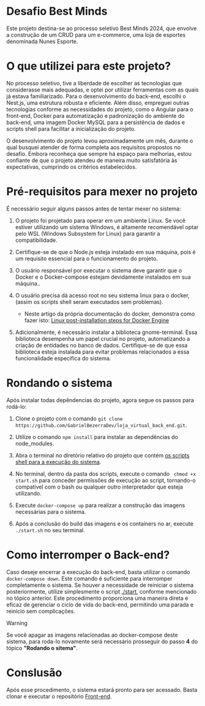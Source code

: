 # Desafio Best Minds
<p>
  Este projeto destina-se ao processo seletivo Best Minds 2024, que envolve a construção de um CRUD para um e-commerce, uma loja de esportes denominada Nunes Esporte.
</p>

# O que utilizei para este projeto?
No processo seletivo, tive a liberdade de escolher as tecnologias que considerasse mais adequadas, e optei por utilizar ferramentas com as quais já estava familiarizado. Para o desenvolvimento do back-end, escolhi o Nest.js, uma estrutura robusta e eficiente. Além disso, empreguei outras tecnologias conforme as necessidades do projeto, como o Angular para o front-end, Docker para automatização e padronização do ambiente do back-end, uma imagem Docker MySQL para a persistência de dados e scripts shell para facilitar a inicialização do projeto.

O desenvolvimento do projeto levou aproximadamente um mês, durante o qual busquei atender de forma completa aos requisitos propostos no desafio. Embora reconheça que sempre há espaço para melhorias, estou confiante de que o projeto atendeu de maneira muito satisfatória às expectativas, cumprindo os critérios estabelecidos. 

# Pré-requisitos para mexer no projeto
É necessário seguir alguns passos antes de tentar mexer no sistema:
1. O projeto foi projetado para operar em um ambiente Linux. Se você estiver utilizando um sistema Windows, é altamente recomendável optar pelo WSL (Windows Subsystem for Linux) para garantir a compatibilidade.

2. Certifique-se de que o Node.js esteja instalado em sua máquina, pois é um requisito essencial para o funcionamento do projeto.

3. O usuário responsável por executar o sistema deve garantir que o Docker e o Docker-compose estejam devidamente instalados em sua máquina..

4. O usuário precisa dá acesso root no seu sistema linux para o docker, (assim os scripts shell seram executados sem problemas).
   - Neste artigo da própria documentação do docker, demonstra como fazer isto:
    [ Linux post-installation steps for Docker Engine](https://docs.docker.com/engine/install/linux-postinstall/)

6. Adicionalmente, é necessário instalar a biblioteca gnome-terminal. Essa biblioteca desempenha um papel crucial no projeto, automatizando a criação de entidades no banco de dados. Certifique-se de que essa biblioteca esteja instalada para evitar problemas relacionados a essa funcionalidade específica do sistema.

# Rondando o sistema
Após instalar todas depêndencias do projeto, agora segue os passos para rodá-lo:
1. Clone o projeto com o comando `git clone https://github.com/GabrielBezerraDev/loja_virtual_back_end.git`.
   
2. Utilize o comando `npm install` para instalar as dependências do node_modules.

3. Abra o terminal no diretório relativo do projeto que contém [os scripts shell para a execução do sistema](./shell).

4. No terminal, dentro da pasta dos scripts, execute o comando ` chmod +x start.sh` para conceder permissões de execução ao script, tornando-o compatível com o bash ou qualquer outro interpretador que esteja utilizando.

5. Execute `docker-compose up` para realizar a construção das imagens necessárias para o sistema.

6. Após a conclusão do build das imagens e os containers no ar, execute `./start.sh` no seu terminal.

# Como interromper o Back-end?
Caso deseje encerrar a execução do back-end, basta utilizar o comando `docker-compose down`. Este comando é suficiente para interromper completamente o sistema. Se houver a necessidade de reiniciar o sistema posteriormente, utilize simplesmente o script [./start](./shell), conforme mencionado no tópico anterior. Este procedimento proporciona uma maneira direta e eficaz de gerenciar o ciclo de vida do back-end, permitindo uma parada e reinício sem complicações.

> [!WARNING]
> Se você apagar as imagens relacionadas ao docker-compose deste sistema, para roda-lo novamente será necessário prosseguir do passo **4** do tópico **"Rodando o sitema"**.

# Conslusão
Após esse procedimento, o sistema estará pronto para ser acessado. Basta clonar e executar o repositório [Front-end](https://github.com/GabrielBezerraDev/loja_virtual-front_end).




